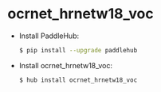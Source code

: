 # ocrnet_hrnetw18_voc
* Install PaddleHub: 

    ```bash
    $ pip install --upgrade paddlehub
    ```

* Install ocrnet_hrnetw18_voc: 

    ```bash
    $ hub install ocrnet_hrnetw18_voc
    ```

